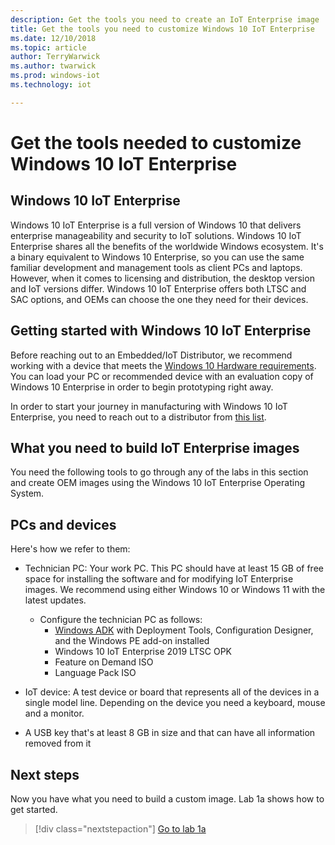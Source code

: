 ```yaml
---
description: Get the tools you need to create an IoT Enterprise image
title: Get the tools you need to customize Windows 10 IoT Enterprise
ms.date: 12/10/2018
ms.topic: article
author: TerryWarwick
ms.author: twarwick
ms.prod: windows-iot
ms.technology: iot

---
```


# Get the tools needed to customize Windows 10 IoT Enterprise

## Windows 10 IoT Enterprise

Windows 10 IoT Enterprise is a full version of Windows 10 that delivers enterprise manageability and security to IoT solutions. Windows 10 IoT Enterprise shares all the benefits of the worldwide Windows ecosystem. It's a binary equivalent to Windows 10 Enterprise, so you can use the same familiar development and management tools as client PCs and laptops. However, when it comes to licensing and distribution, the desktop version and IoT versions differ. Windows 10 IoT Enterprise offers both LTSC and SAC options, and OEMs can choose the one they need for their devices.

## Getting started with Windows 10 IoT Enterprise

Before reaching out to an Embedded/IoT Distributor, we recommend working with a device that meets the [Windows 10 Hardware requirements](/windows-hardware/design/minimum/minimum-hardware-requirements-overview). You can load your PC or recommended device with an evaluation copy of Windows 10 Enterprise in order to begin prototyping right away.  

In order to start your journey in manufacturing with Windows 10 IoT Enterprise, you need to reach out to a distributor from [this list](https://query.prod.cms.rt.microsoft.com/cms/api/am/binary/RWCpaM).

## What you need to build IoT Enterprise images

You need the following tools to go through any of the labs in this section and create OEM images using the Windows 10 IoT Enterprise Operating System.

## PCs and devices

Here's how we refer to them:

- Technician PC: Your work PC. This PC should have at least 15 GB of free space for installing the software and for modifying IoT Enterprise images. We recommend using either Windows 10 or Windows 11 with the latest updates.

  - Configure the technician PC as follows:
    - [Windows ADK](/windows-hardware/get-started/adk-install) with Deployment Tools, Configuration Designer, and the Windows PE add-on installed
    - Windows 10 IoT Enterprise 2019 LTSC OPK
    - Feature on Demand ISO
    - Language Pack ISO

- IoT device: A test device or board that represents all of the devices in a single model line. Depending on the device you need a keyboard, mouse and a monitor.
- A USB key that's at least 8 GB in size and that can have all information removed from it

## Next steps

Now you have what you need to build a custom image. Lab 1a shows how to get started.

>[!div class="nextstepaction"]
>[Go to lab 1a](iot-ent-create-a-basic-image.md)
